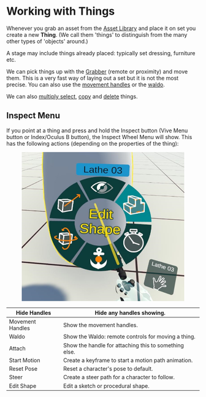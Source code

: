 # Working with Things

Whenever you grab an asset from the [Asset Library](../asset-library.md) and place it on set you create a new **Thing**. (We call them 'things' to distinguish from the many other types of 'objects' around.)

A stage may include things already placed: typically set dressing, furniture etc.&#x20;

We can pick things up with the [Grabber](../core-tools/grabber.md) (remote or proximity) and move them. This is a very fast way of laying out a set but it is not the most precise. You can also use the [movement handles](using-movement-handles.md) or the [waldo](moving-with-the-waldo.md).

We can also [multiply select](../core-tools/selector.md), [copy](../core-tools/duplicator.md) and [delete](../core-tools/destroyer.md) things.

## Inspect Menu

If you point at a thing and press and hold the Inspect button (Vive Menu button or Index/Oculus B button), the Inspect Wheel Menu will show. This has the following actions (depending on the properties of the thing):

<figure><img src="../../.gitbook/assets/DUMMY 2023-02-20 17-16-54.jpg" alt=""><figcaption></figcaption></figure>

| Hide Handles     | Hide any handles showing.                             |
| ---------------- | ----------------------------------------------------- |
| Movement Handles | Show the movement handles.                            |
| Waldo            | Show the Waldo: remote controls for moving a thing.   |
| Attach           | Show the handle for attaching this to something else. |
| Start Motion     | Create a keyframe to start a motion path animation.   |
| Reset Pose       | Reset a character's pose to default.                  |
| Steer            | Create a steer path for a character to follow.        |
| Edit Shape       | Edit a sketch or procedural shape.                    |

